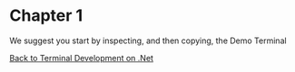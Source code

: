 # Chapter 1


We suggest you start by inspecting, and then copying, the Demo Terminal

[Back to Terminal Development on .Net](../DevGuide_DotNet.md)
